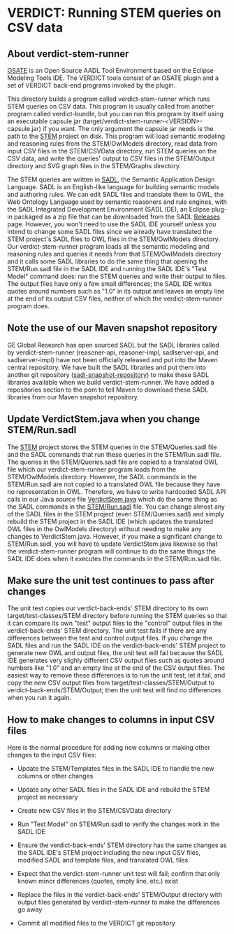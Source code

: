 # VERDICT: Running STEM queries on CSV data

## About verdict-stem-runner

[OSATE](https://osate.org/about-osate.html) is an Open Source AADL
Tool Environment based on the Eclipse Modeling Tools IDE.  The VERDICT
tools consist of an OSATE plugin and a set of VERDICT back-end
programs invoked by the plugin.

This directory builds a program called verdict-stem-runner which runs
STEM queries on CSV data.  This program is usually called from another
program called verdict-bundle, but you can run this program by itself
using an executable capsule jar
(target/verdict-stem-runner-\<VERSION\>-capsule.jar) if you want.
The only argument the capsule jar needs is the path to the
[STEM](../../STEM) project on disk.  This program will load semantic
modeling and reasoning rules from the STEM/OwlModels directory, read
data from input CSV files in the STEM/CSVData directory, run STEM
queries on the CSV data, and write the queries' output to CSV files in
the STEM/Output directory and SVG graph files in the STEM/Graphs
directory.

The STEM queries are written in [SADL](http://sadl.sourceforge.net/),
the Semantic Application Design Language.  SADL is an English-like
language for building semantic models and authoring rules.  We can
edit SADL files and translate them to OWL, the Web Ontology Language
used by semantic reasoners and rule engines, with the SADL Integrated
Development Environment (SADL IDE), an Eclipse plug-in packaged as a
zip file that can be downloaded from the SADL
[Releases](https://github.com/crapo/sadlos2/releases) page.  However,
you won't need to use the SADL IDE yourself unless you intend to
change some SADL files since we already have translated the STEM
project's SADL files to OWL files in the STEM/OwlModels directory.
Our verdict-stem-runner program loads all the semantic modeling and
reasoning rules and queries it needs from that STEM/OwlModels
directory and it calls some SADL libraries to do the same thing that
opening the STEM/Run.sadl file in the SADL IDE and running the SADL
IDE's "Test Model" command does: run the STEM queries and write their
output to files.  The output files have only a few small differences;
the SADL IDE writes quotes around numbers such as "1.0" in its output
and leaves an empty line at the end of its output CSV files, neither
of which the verdict-stem-runner program does.

## Note the use of our Maven snapshot repository

GE Global Research has open sourced SADL but the SADL libraries called
by verdict-stem-runner (reasoner-api, reasoner-impl, sadlserver-api,
and sadlserver-impl) have not been officially released and put into
the Maven central repository.  We have built the SADL libraries and
put them into another git repository
([sadl-snapshot-repository](https://github.com/ge-high-assurance/sadl-snapshot-repository))
to make these SADL libraries available when we build
verdict-stem-runner.  We have added a repositories section to the pom
to tell Maven to download these SADL libraries from our Maven snapshot
repository.

## Update VerdictStem.java when you change STEM/Run.sadl

The [STEM](../../STEM) project stores the STEM queries in the
STEM/Queries.sadl file and the SADL commands that run these queries in
the STEM/Run.sadl file.  The queries in the STEM/Queries.sadl file are
copied to a translated OWL file which our verdict-stem-runner program
loads from the STEM/OwlModels directory.  However, the SADL commands
in the STEM/Run.sadl are not copied to a translated OWL file because
they have no representation in OWL.  Therefore, we have to write
hardcoded SADL API calls in our Java source file
[VerdictStem.java](src/main/java/com/ge/verdict/stem/VerdictStem.java)
which do the same thing as the SADL commands in the
[STEM/Run.sadl](../../STEM/Run.sadl) file.  You can change almost any
of the SADL files in the STEM project (even STEM/Queries.sadl) and
simply rebuild the STEM project in the SADL IDE (which updates the
translated OWL files in the OwlModels directory) without needing to
make any changes to VerdictStem.java.  However, if you make a
significant change to STEM/Run.sadl, you will have to update
VerdictStem.java likewise so that the verdict-stem-runner program will
continue to do the same things the SADL IDE does when it executes the
commands in the STEM/Run.sadl file.

## Make sure the unit test continues to pass after changes

The unit test copies our verdict-back-ends' STEM directory to its own
target/test-classes/STEM directory before running the STEM queries so
that it can compare its own "test" output files to the "control"
output files in the verdict-back-ends' STEM directory.  The unit test
fails if there are any differences between the test and control output
files.  If you change the SADL files and run the SADL IDE on the
verdict-back-ends' STEM project to generate new OWL and output files,
the unit test will fail because the SADL IDE generates very slighly
different CSV output files such as quotes around numbers like "1.0"
and an empty line at the end of the CSV output files.  The easiest way
to remove these differences is to run the unit test, let it fail, and
copy the new CSV output files from target/test-classes/STEM/Output to
verdict-back-ends/STEM/Output; then the unit test will find no
differences when you run it again.

## How to make changes to columns in input CSV files

Here is the normal procedure for adding new columns or making other
changes to the input CSV files:

- Update the STEM/Templates files in the SADL IDE to handle the new
  columns or other changes
  
- Update any other SADL files in the SADL IDE and rebuild the STEM
  project as necessary

- Create new CSV files in the STEM/CSVData directory 

- Run "Test Model" on STEM/Run.sadl to verify the changes work in the
  SADL IDE

- Ensure the verdict-back-ends' STEM directory has the same changes as
  the SADL IDE's STEM project including the new input CSV files,
  modified SADL and template files, and translated OWL files

- Expect that the verdict-stem-runner unit test will fail; confirm
  that only known minor differences (quotes, empty line, etc.) exist

- Replace the files in the verdict-back-ends' STEM/Output directory
  with output files generated by verdict-stem-runner to make the
  differences go away

- Commit all modified files to the VERDICT git repository
